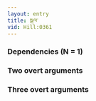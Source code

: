 ```yaml
---
layout: entry
title: སྒལ་
vid: Hill:0361
---
```

### Dependencies (N = 1)


### Two overt arguments


### Three overt arguments
